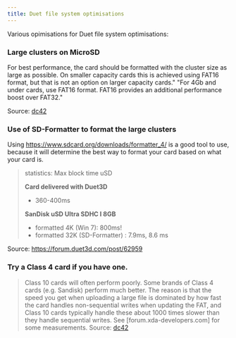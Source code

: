 ```yaml
---
title: Duet file system optimisations
---
```


Various opimisations for Duet file system optimisations:

### Large clusters on MicroSD

For best performance, the card should be formatted with the cluster size as large as possible. On smaller capacity cards this is achieved using FAT16 format, but that is not an option on larger capacity cards." "For 4Gb and under cards, use FAT16 format. FAT16 provides an additional performance boost over FAT32." 

Source: [dc42](https://forum.duet3d.com/topic/3569/completely-replace-sd-card-duet-ethernet/9)

### Use of SD-Formatter to format the large clusters

Using https://www.sdcard.org/downloads/formatter_4/  is a good tool to use, because it will determine the best way to format your card based on what your card is.

> statistics: Max block time uSD
> 
> **Card delivered with Duet3D**
>
> * 360-400ms
>
> **SanDisk uSD Ultra SDHC I 8GB**
>
> * formatted 4K (Win 7): 800ms!
> * formatted 32K (SD-Formatter) : 7.9ms, 8.6 ms

Source: https://forum.duet3d.com/post/62959


### Try a Class 4 card if you have one.

> Class 10 cards will often perform poorly. Some brands of Class 4 cards (e.g. Sandisk) perform much better. The reason is that the speed you get when uploading a large file is dominated by how fast the card handles non-sequential writes when updating the FAT, and Class 10 cards typically handle these about 1000 times slower than they handle sequential writes. See [forum.xda-developers.com] for some measurements.
Source: [dc42](https://reprap.org/forum/read.php?340,557845,557845#msg-557845)
